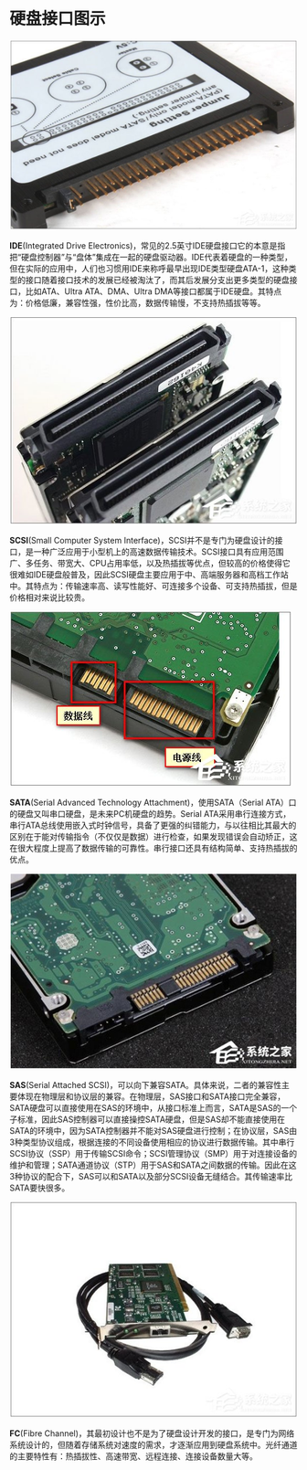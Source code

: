 
# 硬盘接口图示

![IDE](pic/ide.png)

**IDE**(Integrated Drive Electronics)，常见的2.5英寸IDE硬盘接口它的本意是指把“硬盘控制器”与“盘体”集成在一起的硬盘驱动器。IDE代表着硬盘的一种类型，但在实际的应用中，人们也习惯用IDE来称呼最早出现IDE类型硬盘ATA-1，这种类型的接口随着接口技术的发展已经被淘汰了，而其后发展分支出更多类型的硬盘接口，比如ATA、Ultra ATA、DMA、Ultra DMA等接口都属于IDE硬盘。其特点为：价格低廉，兼容性强，性价比高，数据传输慢，不支持热插拔等等。

![SCSI](pic/scsi.png)

**SCSI**(Small Computer System Interface)，SCSI并不是专门为硬盘设计的接口，是一种广泛应用于小型机上的高速数据传输技术。SCSI接口具有应用范围广、多任务、带宽大、CPU占用率低，以及热插拔等优点，但较高的价格使得它很难如IDE硬盘般普及，因此SCSI硬盘主要应用于中、高端服务器和高档工作站中。其特点为：传输速率高、读写性能好、可连接多个设备、可支持热插拔，但是价格相对来说比较贵。

![SATA](pic/sata.png)

**SATA**(Serial Advanced Technology Attachment)，使用SATA（Serial ATA）口的硬盘又叫串口硬盘，是未来PC机硬盘的趋势。Serial ATA采用串行连接方式，串行ATA总线使用嵌入式时钟信号，具备了更强的纠错能力，与以往相比其最大的区别在于能对传输指令（不仅仅是数据）进行检查，如果发现错误会自动矫正，这在很大程度上提高了数据传输的可靠性。串行接口还具有结构简单、支持热插拔的优点。

![SAS](pic/sas.png)

**SAS**(Serial Attached SCSI)，可以向下兼容SATA。具体来说，二者的兼容性主要体现在物理层和协议层的兼容。在物理层，SAS接口和SATA接口完全兼容，SATA硬盘可以直接使用在SAS的环境中，从接口标准上而言，SATA是SAS的一个子标准，因此SAS控制器可以直接操控SATA硬盘，但是SAS却不能直接使用在SATA的环境中，因为SATA控制器并不能对SAS硬盘进行控制；在协议层，SAS由3种类型协议组成，根据连接的不同设备使用相应的协议进行数据传输。其中串行SCSI协议（SSP）用于传输SCSI命令；SCSI管理协议（SMP）用于对连接设备的维护和管理；SATA通道协议（STP）用于SAS和SATA之间数据的传输。因此在这3种协议的配合下，SAS可以和SATA以及部分SCSI设备无缝结合。其传输速率比SATA要快很多。

![光纤通道](pic/fc.png)

**FC**(Fibre Channel)，其最初设计也不是为了硬盘设计开发的接口，是专门为网络系统设计的，但随着存储系统对速度的需求，才逐渐应用到硬盘系统中。光纤通道的主要特性有：热插拔性、高速带宽、远程连接、连接设备数量大等。
